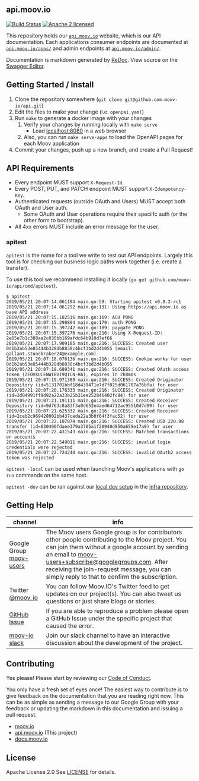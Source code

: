 ## api.moov.io

[![Build Status](https://travis-ci.com/moov-io/api.svg?branch=master)](https://travis-ci.com/moov-io/api)
[![Apache 2 licensed](https://img.shields.io/badge/license-Apache2-blue.svg)](https://raw.githubusercontent.com/moov-io/api/master/LICENSE)

This repository holds our [`api.moov.io`](https://api.moov.io) website, which is our API documentation. Each applications consumer endpoints are documented at [`api.moov.io/apps/`](https://api.moov.io/apps/) and admin endpoints at [`api.moov.io/admin/`](https://api.moov.io/admin/).

Documentation is markdown generated by [ReDoc](https://github.com/Rebilly/ReDoc). View source on the [Swagger Editor](https://editor.swagger.io/?url=https://raw.githubusercontent.com/moov-io/api/master/openapi.yaml).

## Getting Started / Install

1. Clone the repository somewhere (`git clone git@github.com:moov-io/api.git`)
1. Edit the files to make your change (i.e. `openpai.yaml`)
1. Run `make` to generate a docker image with your changes
   1. Verify your changes by running locally with `make serve`
      - Load [localhost:8080](http://localhost:8080) in a web browser
   1. Also, you can run `make serve-apps` to load the OpenAPI pages for each Moov application
1. Commit your changes, push up a new branch, and create a Pull Request!

## API Requirements

- Every endpoint MUST support `X-Request-Id`.
- Every POST, PUT, and PATCH endpoint MUST support `X-Idempotency-Key`.
- Authenticated requests (outside OAuth and Users) MUST accept both OAuth and User auth.
   - Some OAuth and User operations require their speciifc auth (or the other form to bootstrap).
- All 4xx errors MUST include an error message for the user.

### apitest

`apitest` is the name for a tool we write to test out API endpoints. Largely this tool is for checking our business logic paths work together (i.e. create a transfer).

To use this tool we recommend installing it locally (`go get github.com/moov-io/api/cmd/apitest`).

```
$ apitest
2019/05/21 20:07:14.061194 main.go:59: Starting apitest v0.9.2-rc1
2019/05/21 20:07:14.061292 main.go:131: Using https://api.moov.io as base API address
2019/05/21 20:07:15.182516 main.go:169: ACH PONG
2019/05/21 20:07:15.290894 main.go:179: auth PONG
2019/05/21 20:07:15.397242 main.go:189: paygate PONG
2019/05/21 20:07:15.397276 main.go:216: Using X-Request-ID: 2e65e7b1c388aa2c030bb169afdc64b910d7ef66
2019/05/21 20:07:17.909185 main.go:216: SUCCESS: Created user 0d1b2ab53e85444b328db8838c4bcf3bd2d4b055 (email: gallant.stonebraker24@example.com)
2019/05/21 20:07:18.076136 main.go:216: SUCCESS: Cookie works for user 0d1b2ab53e85444b328db8838c4bcf3bd2d4b055
2019/05/21 20:07:18.689341 main.go:216: SUCCESS: Created OAuth access token (ZEOVXUCENWIBVI9QICN-HA), expires in 2h0m0s
2019/05/21 20:07:19.971389 main.go:216: SUCCESS: Created Originator Depository (id=5131701bbf18d439471e7d7f025d061707a76bfa) for user
2019/05/21 20:07:20.176333 main.go:216: SUCCESS: Created Originator (id=3d04991ff9d92a22a33b25b31ee252846402fc84) for user
2019/05/21 20:07:21.191111 main.go:216: SUCCESS: Created Receiver Depository (id=9d763c8a83f3a0d652e4aed64712ac95510d7d09) for user
2019/05/21 20:07:21.625332 main.go:216: SUCCESS: Created Receiver (id=2ceb2c969428002bb437ceda22e3b0f64f3fac52) for user
2019/05/21 20:07:22.107874 main.go:216: SUCCESS: Created USD 220.98 transfer (id=630490fdaee379a3705a1f20940d850a659e17a0) for user
2019/05/21 20:07:22.431543 main.go:216: SUCCESS: Matched transactions on accounts
2019/05/21 20:07:22.549011 main.go:216: SUCCESS: invalid login credentials were rejected
2019/05/21 20:07:22.724240 main.go:216: SUCCESS: invalid OAuth2 access token was rejected
```

`apitest -local` can be used when launching Moov's applications with `go run` commands on the same host.

`apitest -dev` can be ran against our [local dev setup](https://github.com/moov-io/infra#local-development) in the [infra repository](https://github.com/moov-io/infra/tree/master/envs/dev).

## Getting Help

 channel | info
 ------- | -------
 Google Group [moov-users](https://groups.google.com/forum/#!forum/moov-users)| The Moov users Google group is for contributors other people contributing to the Moov project. You can join them without a google account by sending an email to [moov-users+subscribe@googlegroups.com](mailto:moov-users+subscribe@googlegroups.com). After receiving the join-request message, you can simply reply to that to confirm the subscription.
Twitter [@moov_io](https://twitter.com/moov_io)	| You can follow Moov.IO's Twitter feed to get updates on our project(s). You can also tweet us questions or just share blogs or stories.
[GitHub Issue](https://github.com/moov-io) | If you are able to reproduce a problem please open a GitHub Issue under the specific project that caused the error.
[moov-io slack](https://slack.moov.io/) | Join our slack channel to have an interactive discussion about the development of the project.

## Contributing

Yes please! Please start by reviewing our [Code of Conduct](https://github.com/moov-io/ach/blob/master/CODE_OF_CONDUCT.md).

You only have a fresh set of eyes once! The easiest way to contribute is to give feedback on the documentation that you are reading right now. This can be as simple as sending a message to our Google Group with your feedback or updating the markdown in this documentation and issuing a pull request.

- [moov.io](https://moov.io/)
- [api.moov.io](https://api.moov.io/) (This project)
- [docs.moov.io](https://docs.moov.io/)

## License

Apache License 2.0 See [LICENSE](LICENSE) for details.
